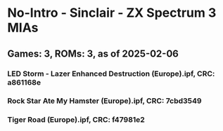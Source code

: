 # No-Intro - Sinclair - ZX Spectrum 3 MIAs
## Games: 3, ROMs: 3, as of 2025-02-06
### LED Storm - Lazer Enhanced Destruction (Europe).ipf, CRC: a861168e
### Rock Star Ate My Hamster (Europe).ipf, CRC: 7cbd3549
### Tiger Road (Europe).ipf, CRC: f47981e2
